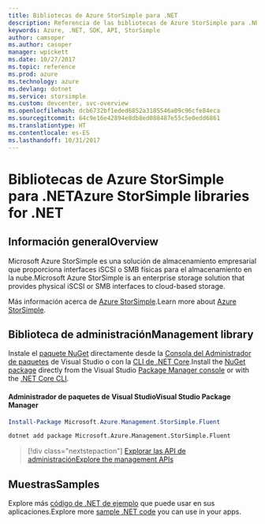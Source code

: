 ```yaml
---
title: Bibliotecas de Azure StorSimple para .NET
description: Referencia de las bibliotecas de Azure StorSimple para .NET
keywords: Azure, .NET, SDK, API, StorSimple
author: camsoper
ms.author: casoper
manager: wpickett
ms.date: 10/27/2017
ms.topic: reference
ms.prod: azure
ms.technology: azure
ms.devlang: dotnet
ms.service: storsimple
ms.custom: devcenter, svc-overview
ms.openlocfilehash: dcb6732bf1eded6852a3185546a09c96cfe84eca
ms.sourcegitcommit: 64c9e16e42894e8db8ed088487e55c5e0edd6861
ms.translationtype: HT
ms.contentlocale: es-ES
ms.lasthandoff: 10/31/2017
---
```

# <a name="azure-storsimple-libraries-for-net"></a><span data-ttu-id="db6e5-104">Bibliotecas de Azure StorSimple para .NET</span><span class="sxs-lookup"><span data-stu-id="db6e5-104">Azure StorSimple libraries for .NET</span></span>

## <a name="overview"></a><span data-ttu-id="db6e5-105">Información general</span><span class="sxs-lookup"><span data-stu-id="db6e5-105">Overview</span></span>

<span data-ttu-id="db6e5-106">Microsoft Azure StorSimple es una solución de almacenamiento empresarial que proporciona interfaces iSCSI o SMB físicas para el almacenamiento en la nube.</span><span class="sxs-lookup"><span data-stu-id="db6e5-106">Microsoft Azure StorSimple is an enterprise storage solution that provides physical iSCSI or SMB interfaces to cloud-based storage.</span></span> 

<span data-ttu-id="db6e5-107">Más información acerca de [Azure StorSimple](/azure/storsimple/).</span><span class="sxs-lookup"><span data-stu-id="db6e5-107">Learn more about [Azure StorSimple](/azure/storsimple/).</span></span>    

## <a name="management-library"></a><span data-ttu-id="db6e5-108">Biblioteca de administración</span><span class="sxs-lookup"><span data-stu-id="db6e5-108">Management library</span></span>

<span data-ttu-id="db6e5-109">Instale el [paquete NuGet](https://www.nuget.org/packages/Microsoft.Azure.Management.StorSimple.Fluent) directamente desde la [Consola del Administrador de paquetes][PackageManager] de Visual Studio o con la [CLI de .NET Core][DotNetCLI].</span><span class="sxs-lookup"><span data-stu-id="db6e5-109">Install the [NuGet package](https://www.nuget.org/packages/Microsoft.Azure.Management.StorSimple.Fluent) directly from the Visual Studio [Package Manager console][PackageManager] or with the [.NET Core CLI][DotNetCLI].</span></span>

#### <a name="visual-studio-package-manager"></a><span data-ttu-id="db6e5-110">Administrador de paquetes de Visual Studio</span><span class="sxs-lookup"><span data-stu-id="db6e5-110">Visual Studio Package Manager</span></span>

```powershell
Install-Package Microsoft.Azure.Management.StorSimple.Fluent
```

```bash
dotnet add package Microsoft.Azure.Management.StorSimple.Fluent
```

> [!div class="nextstepaction"]
> [<span data-ttu-id="db6e5-111">Explorar las API de administración</span><span class="sxs-lookup"><span data-stu-id="db6e5-111">Explore the management APIs</span></span>](/dotnet/api/overview/azure/monitor/management)

## <a name="samples"></a><span data-ttu-id="db6e5-112">Muestras</span><span class="sxs-lookup"><span data-stu-id="db6e5-112">Samples</span></span>

<span data-ttu-id="db6e5-113">Explore más [código de .NET de ejemplo](https://azure.microsoft.com/resources/samples/?platform=dotnet) que puede usar en sus aplicaciones.</span><span class="sxs-lookup"><span data-stu-id="db6e5-113">Explore more [sample .NET code](https://azure.microsoft.com/resources/samples/?platform=dotnet) you can use in your apps.</span></span>

[PackageManager]: https://docs.microsoft.com/nuget/tools/package-manager-console
[DotNetCLI]: https://docs.microsoft.com/dotnet/core/tools/dotnet-add-package
